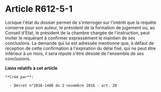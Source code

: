# Article R612-5-1

Lorsque  l'état du dossier permet de s'interroger sur l'intérêt que la requête  conserve pour son auteur, le président de la
formation de jugement ou,  au Conseil d'Etat, le président de la chambre chargée de l'instruction,  peut inviter le requérant
à confirmer expressément le maintien de ses  conclusions. La demande qui lui est adressée mentionne que, à défaut de
réception de cette confirmation à l'expiration du délai fixé, qui ne  peut être inférieur à un mois, il sera réputé s'être
désisté de  l'ensemble de ses conclusions.

**Liens relatifs à cet article**

	**Créé par**:

	  - Décret n°2016-1480 du 2 novembre 2016 - art. 20
